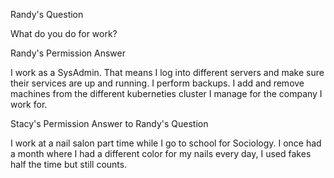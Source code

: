 Randy's Question

What do you do for work?

Randy's Permission Answer

I work as a SysAdmin. That means I log into different servers and make sure their services are up and running. I perform backups. I add and remove machines from the different kuberneties cluster I manage for the company I work for.

Stacy's Permission Answer to Randy's Question

I work at a nail salon part time while I go to school for Sociology. I once had a month where I had a different color for my nails every day, I used fakes half the time but still counts.